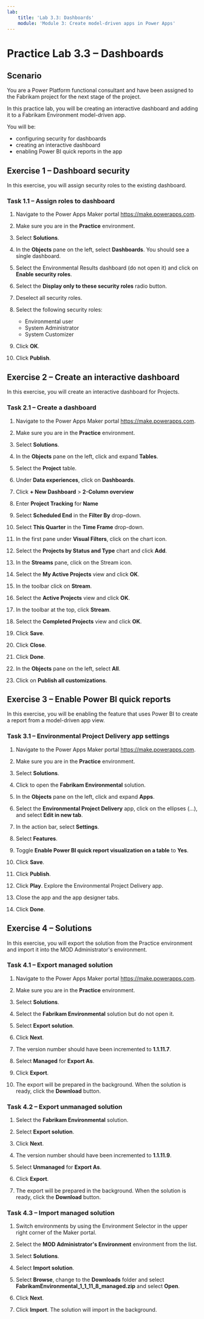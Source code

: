 ```yaml
---
lab:
    title: 'Lab 3.3: Dashboards'
    module: 'Module 3: Create model-driven apps in Power Apps'
---
```


# Practice Lab 3.3 – Dashboards

## Scenario

You are a Power Platform functional consultant and have been assigned to the Fabrikam project for the next stage of the project.

In this practice lab, you will be creating an interactive dashboard and adding it to a Fabrikam Environment model-driven app.

You will be:

- configuring security for dashboards
- creating an interactive dashboard
- enabling Power BI quick reports in the app

## Exercise 1 – Dashboard security

In this exercise, you will assign security roles to the existing dashboard.

### Task 1.1 – Assign roles to dashboard

1. Navigate to the Power Apps Maker portal <https://make.powerapps.com>.

1. Make sure you are in the **Practice** environment.

1. Select **Solutions**.

1. In the **Objects** pane on the left, select **Dashboards**. You should see a single dashboard.

1. Select the Environmental Results dashboard (do not open it) and click on **Enable security roles**.

1. Select the **Display only to these security roles** radio button.

1. Deselect all security roles.

1. Select the following security roles:

    - Environmental user
    - System Administrator
    - System Customizer

1. Click **OK**.

1. Click **Publish**.

## Exercise 2 – Create an interactive dashboard

In this exercise, you will create an interactive dashboard for Projects.

### Task 2.1 – Create a dashboard

1. Navigate to the Power Apps Maker portal <https://make.powerapps.com>.

1. Make sure you are in the **Practice** environment.

1. Select **Solutions**.

1. In the **Objects** pane on the left, click and expand **Tables**.

1. Select the **Project** table.

1. Under **Data experiences**, click on **Dashboards**.

1. Click **+ New Dashboard** > **2-Column overview**

1. Enter **Project Tracking** for **Name**

1. Select **Scheduled End** in the **Filter By** drop-down.

1. Select **This Quarter** in the **Time Frame** drop-down.

1. In the first pane under **Visual Filters**, click on the chart icon.

1. Select the **Projects by Status and Type** chart and click **Add**.

1. In the **Streams** pane, click on the Stream icon.

1. Select the **My Active Projects** view and click **OK**.

1. In the toolbar click on **Stream**.

1. Select the **Active Projects** view and click **OK**.

1. In the toolbar at the top, click **Stream**.

1. Select the **Completed Projects** view and click **OK**.

1. Click **Save**.

1. Click **Close**.

1. Click **Done**.

1. In the **Objects** pane on the left, select **All**.

1. Click on **Publish all customizations**.

## Exercise 3 – Enable Power BI quick reports

In this exercise, you will be enabling the feature that uses Power BI to create a report from a model-driven app view.

### Task 3.1 – Environmental Project Delivery app settings

1. Navigate to the Power Apps Maker portal <https://make.powerapps.com>.

1. Make sure you are in the **Practice** environment.

1. Select **Solutions**.

1. Click to open the **Fabrikam Environmental** solution.

1. In the **Objects** pane on the left, click and expand **Apps**.

1. Select the **Environmental Project Delivery** app, click on the ellipses (...), and select **Edit in new tab**.

1. In the action bar, select **Settings**.

1. Select **Features**.

1. Toggle **Enable Power BI quick report visualization on a table** to **Yes**.

1. Click **Save**.

1. Click **Publish**.

1. Click **Play**. Explore the Environmental Project Delivery app. 

1. Close the app and the app designer tabs.

1. Click **Done**.

## Exercise 4 – Solutions

In this exercise, you will export the solution from the Practice environment and import it into the MOD Administrator's environment.

### Task 4.1 – Export managed solution

1. Navigate to the Power Apps Maker portal <https://make.powerapps.com>.

1. Make sure you are in the **Practice** environment.

1. Select **Solutions**.

1. Select the **Fabrikam Environmental** solution but do not open it.

1. Select **Export solution**.

1. Click **Next**.

1. The version number should have been incremented to **1.1.11.7**.

1. Select **Managed** for **Export As**.

1. Click **Export**.

1. The export will be prepared in the background. When the solution is ready, click the **Download** button.

### Task 4.2 – Export unmanaged solution

1. Select the **Fabrikam Environmental** solution.

1. Select **Export solution**.

1. Click **Next**.

1. The version number should have been incremented to **1.1.11.9**.

1. Select **Unmanaged** for **Export As**.

1. Click **Export**.

1. The export will be prepared in the background. When the solution is ready, click the **Download** button.

### Task 4.3 – Import managed solution

1. Switch environments by using the Environment Selector in the upper right corner of the Maker portal.

1. Select the **MOD Administrator's Environment** environment from the list.

1. Select **Solutions**.

1. Select **Import solution**.

1. Select **Browse**,  change to the **Downloads** folder and select **FabrikamEnvironmental_1_1_11_8_managed.zip** and select **Open**.

1. Click **Next**.

1. Click **Import**. The solution will import in the background.
